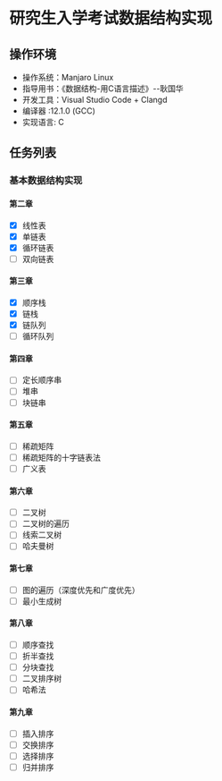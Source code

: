 # 研究生入学考试数据结构实现

## 操作环境

- 操作系统：Manjaro Linux
- 指导用书：《数据结构-用C语言描述》--耿国华
- 开发工具：Visual Studio Code + Clangd
- 编译器 :12.1.0 (GCC)
- 实现语言: C

## 任务列表

### 基本数据结构实现

#### 第二章

- [x] 线性表
- [x] 单链表
- [x] 循环链表
- [ ] 双向链表

#### 第三章

- [x] 顺序栈
- [x] 链栈
- [x] 链队列
- [ ] 循环队列

#### 第四章

- [ ] 定长顺序串
- [ ] 堆串
- [ ] 块链串

#### 第五章

- [ ] 稀疏矩阵
- [ ] 稀疏矩阵的十字链表法
- [ ] 广义表

#### 第六章

- [ ] 二叉树
- [ ] 二叉树的遍历
- [ ] 线索二叉树
- [ ] 哈夫曼树

#### 第七章

- [ ] 图的遍历（深度优先和广度优先）
- [ ] 最小生成树

#### 第八章

- [ ] 顺序查找
- [ ] 折半查找
- [ ] 分块查找
- [ ] 二叉排序树
- [ ] 哈希法

#### 第九章

- [ ] 插入排序
- [ ] 交换排序
- [ ] 选择排序
- [ ] 归并排序

